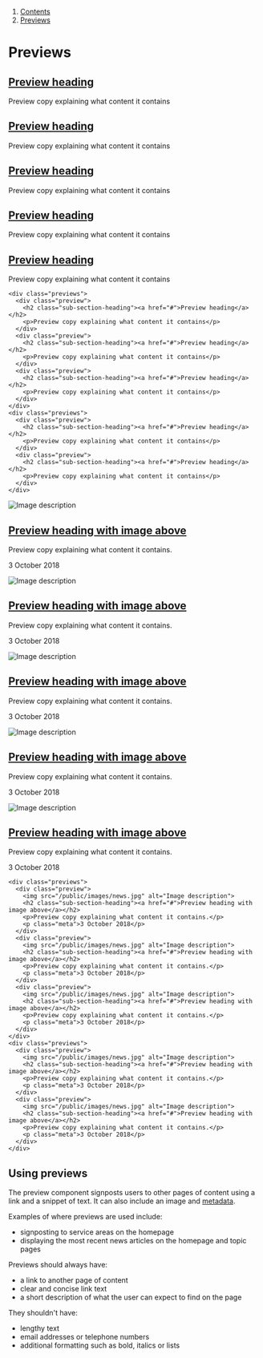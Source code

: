 1.  [Contents](/docs/core/contents)
2.  [Previews](#)

# Previews

<div class="previews">
  <div class="preview">
    <h2 class="sub-section-heading"><a href="#">Preview heading</a></h2>
    <p>Preview copy explaining what content it contains</p>
  </div>
  <div class="preview">
    <h2 class="sub-section-heading"><a href="#">Preview heading</a></h2>
    <p>Preview copy explaining what content it contains</p>
  </div>
  <div class="preview">
    <h2 class="sub-section-heading"><a href="#">Preview heading</a></h2>
    <p>Preview copy explaining what content it contains</p>
  </div>
</div>
<div class="previews">
  <div class="preview">
    <h2 class="sub-section-heading"><a href="#">Preview heading</a></h2>
    <p>Preview copy explaining what content it contains</p>
  </div>
  <div class="preview">
    <h2 class="sub-section-heading"><a href="#">Preview heading</a></h2>
    <p>Preview copy explaining what content it contains</p>
  </div>
</div>

    <div class="previews">
      <div class="preview">
        <h2 class="sub-section-heading"><a href="#">Preview heading</a></h2>
        <p>Preview copy explaining what content it contains</p>
      </div>
      <div class="preview">
        <h2 class="sub-section-heading"><a href="#">Preview heading</a></h2>
        <p>Preview copy explaining what content it contains</p>
      </div>
      <div class="preview">
        <h2 class="sub-section-heading"><a href="#">Preview heading</a></h2>
        <p>Preview copy explaining what content it contains</p>
      </div>
    </div>
    <div class="previews">
      <div class="preview">
        <h2 class="sub-section-heading"><a href="#">Preview heading</a></h2>
        <p>Preview copy explaining what content it contains</p>
      </div>
      <div class="preview">
        <h2 class="sub-section-heading"><a href="#">Preview heading</a></h2>
        <p>Preview copy explaining what content it contains</p>
      </div>
    </div>

<div class="previews">
  <div class="preview">
    <img src="/public/images/news.jpg" alt="Image description">
    <h2 class="sub-section-heading"><a href="#">Preview heading with image above</a></h2>
    <p>Preview copy explaining what content it contains.</p>
    <p class="meta">3 October 2018</p>
  </div>
  <div class="preview">
    <img src="/public/images/news.jpg" alt="Image description">
    <h2 class="sub-section-heading"><a href="#">Preview heading with image above</a></h2>
    <p>Preview copy explaining what content it contains.</p>
    <p class="meta">3 October 2018</p>
  </div>
  <div class="preview">
    <img src="/public/images/news.jpg" alt="Image description">
    <h2 class="sub-section-heading"><a href="#">Preview heading with image above</a></h2>
    <p>Preview copy explaining what content it contains.</p>
    <p class="meta">3 October 2018</p>
  </div>
</div>
<div class="previews">
  <div class="preview">
    <img src="/public/images/news.jpg" alt="Image description">
    <h2 class="sub-section-heading"><a href="#">Preview heading with image above</a></h2>
    <p>Preview copy explaining what content it contains.</p>
    <p class="meta">3 October 2018</p>
  </div>
  <div class="preview">
    <img src="/public/images/news.jpg" alt="Image description">
    <h2 class="sub-section-heading"><a href="#">Preview heading with image above</a></h2>
    <p>Preview copy explaining what content it contains.</p>
    <p class="meta">3 October 2018</p>
  </div>
</div>

    <div class="previews">
      <div class="preview">
        <img src="/public/images/news.jpg" alt="Image description">
        <h2 class="sub-section-heading"><a href="#">Preview heading with image above</a></h2>
        <p>Preview copy explaining what content it contains.</p>
        <p class="meta">3 October 2018</p>
      </div>
      <div class="preview">
        <img src="/public/images/news.jpg" alt="Image description">
        <h2 class="sub-section-heading"><a href="#">Preview heading with image above</a></h2>
        <p>Preview copy explaining what content it contains.</p>
        <p class="meta">3 October 2018</p>
      </div>
      <div class="preview">
        <img src="/public/images/news.jpg" alt="Image description">
        <h2 class="sub-section-heading"><a href="#">Preview heading with image above</a></h2>
        <p>Preview copy explaining what content it contains.</p>
        <p class="meta">3 October 2018</p>
      </div>
    </div>
    <div class="previews">
      <div class="preview">
        <img src="/public/images/news.jpg" alt="Image description">
        <h2 class="sub-section-heading"><a href="#">Preview heading with image above</a></h2>
        <p>Preview copy explaining what content it contains.</p>
        <p class="meta">3 October 2018</p>
      </div>
      <div class="preview">
        <img src="/public/images/news.jpg" alt="Image description">
        <h2 class="sub-section-heading"><a href="#">Preview heading with image above</a></h2>
        <p>Preview copy explaining what content it contains.</p>
        <p class="meta">3 October 2018</p>
      </div>
    </div>

## Using previews

The preview component signposts users to other pages of content using a link and a snippet of text. It can also include an image and <a href="/docs/core/elements/meta">metadata</a>.

Examples of where previews are used include:
<ul>
  <li>signposting to service areas on the homepage</li>
  <li>displaying the most recent news articles on the homepage and topic pages</li>
</ul>
Previews should always have:
<ul>
  <li>a link to another page of content</li>
  <li>clear and concise link text</li>
  <li>a short description of what the user can expect to find on the page</li>
</ul>
They shouldn't have:
<ul>
  <li>lengthy text</li>
  <li>email addresses or telephone numbers</li>
  <li>additional formatting such as bold, italics or lists</li>
</ul>

